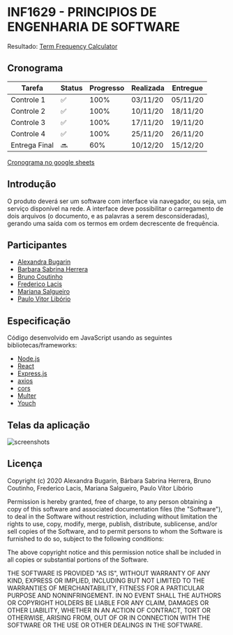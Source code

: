 # INF1629 - PRINCIPIOS DE ENGENHARIA DE SOFTWARE

Resultado: [Term Frequency Calculator](https://term-frequency-calculator.vercel.app/)

## Cronograma
Tarefa | Status | Progresso | Realizada | Entregue
------ | ------ | --------- | ------ | ----
Controle 1 | :white_check_mark: | 100% | 03/11/20 | 05/11/20
Controle 2 | :white_check_mark: | 100% | 10/11/20 | 18/11/20
Controle 3 | :white_check_mark: | 100% | 17/11/20 | 19/11/20
Controle 4 | :white_check_mark: | 100% | 25/11/20 | 26/11/20
Entrega Final | :soon:| 60% | 10/12/20 | 15/12/20

[Cronograma no google sheets](https://docs.google.com/spreadsheets/d/1ezW78ffkOuMj-AfrsXSe6d09vCq72BNyqXnOk4yN5js/edit?usp=sharing)

## Introdução
O produto deverá ser um software com interface via navegador, ou seja, um serviço disponível na rede.
A interface deve possibilitar o carregamento de dois arquivos (o documento, e as palavras a serem desconsideradas), gerando uma saída com os termos em ordem decrescente de frequência.

## Participantes
* [Alexandra Bugarin](https://github.com/alexandrabugarin)
* [Barbara Sabrina Herrera ](https://github.com/barbarasabrinaherrera)
* [Bruno Coutinho](https://github.com/brunocoutinhoo)
* [Frederico Lacis](https://github.com/fredlacis)
* [Mariana Salgueiro](https://github.com/marianadsalgueiro)
* [Paulo Vitor Libório](https://github.com/pvliborio)

## Especificação
Código desenvolvido em JavaScript usando as seguintes bibliotecas/frameworks:
* [Node.js](https://nodejs.org)
* [React](https://reactjs.org)
* [Express.js](https://expressjs.com)
* [axios](https://github.com/axios/axios)
* [cors](https://github.com/expressjs/cors)
* [Multer](https://github.com/expressjs/multer)
* [Youch](https://github.com/poppinss/youch)

## Telas da aplicação

![screenshots](https://i.imgur.com/jvos4oQ.png)

## Licença

Copyright (c) 2020 Alexandra Bugarin, Bárbara Sabrina Herrera, Bruno Coutinho, Frederico Lacis, Mariana Salgueiro, Paulo Vítor Libório

 Permission is hereby granted, free of charge, to any person obtaining a copy
 of this software and associated documentation files (the "Software"), to deal
 in the Software without restriction, including without limitation the rights
 to use, copy, modify, merge, publish, distribute, sublicense, and/or sell
 copies of the Software, and to permit persons to whom the Software is
 furnished to do so, subject to the following conditions:

 The above copyright notice and this permission notice shall be included in
 all copies or substantial portions of the Software.

 THE SOFTWARE IS PROVIDED "AS IS", WITHOUT WARRANTY OF ANY KIND, EXPRESS OR
 IMPLIED, INCLUDING BUT NOT LIMITED TO THE WARRANTIES OF MERCHANTABILITY,
 FITNESS FOR A PARTICULAR PURPOSE AND NONINFRINGEMENT. IN NO EVENT SHALL THE
 AUTHORS OR COPYRIGHT HOLDERS BE LIABLE FOR ANY CLAIM, DAMAGES OR OTHER
 LIABILITY, WHETHER IN AN ACTION OF CONTRACT, TORT OR OTHERWISE, ARISING FROM,
 OUT OF OR IN CONNECTION WITH THE SOFTWARE OR THE USE OR OTHER DEALINGS IN
 THE SOFTWARE.
